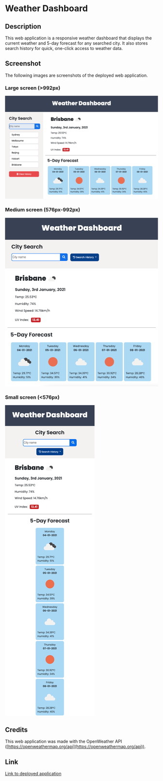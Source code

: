 # Weather Dashboard

## Description

This web application is a responsive weather dashboard that displays the current weather and 5-day forecast for any searched city. It also stores search history for quick, one-click access to weather data. 

## Screenshot 

The following images are screenshots of the deployed web application. 

### Large screen (>992px)

![Weather dashboard (>992px) screenshot](/assets/images/screenshot-l.png)

### Medium screen (576px-992px)

![Weather dashboard (576px-992px) screenshot](/assets/images/screenshot-m.png)

### Small screen (<576px)

![Weather dashboard (<576px) screenshot](/assets/images/screenshot-s.png)

## Credits

This web application was made with the OpenWeather API ([https://openweathermap.org/api](https://openweathermap.org/api)).

## Link

[Link to deployed application](https://jkaho.github.io/weather-dashboard/)


